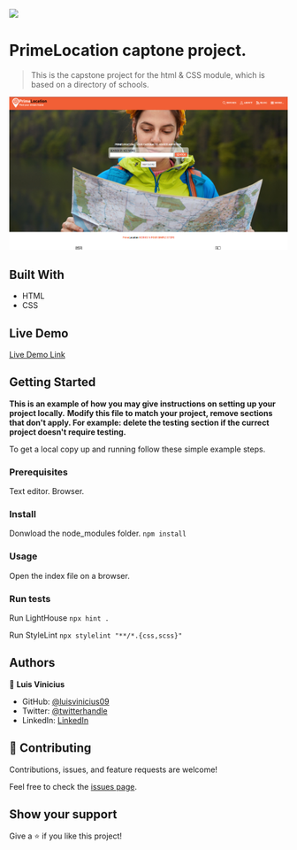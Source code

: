 ![](https://img.shields.io/badge/Microverse-blueviolet)

# PrimeLocation captone project.

> This is the capstone project for the html & CSS module, which is based on a directory of schools.

![screenshot](./app_screenshot.png)

<!-- Additional description about the project and its features. -->

## Built With

- HTML
- CSS

## Live Demo

[Live Demo Link](https://luisvinicius09.github.io/capstone-one/)


## Getting Started

**This is an example of how you may give instructions on setting up your project locally.**
**Modify this file to match your project, remove sections that don't apply. For example: delete the testing section if the currect project doesn't require testing.**


To get a local copy up and running follow these simple example steps.

### Prerequisites

Text editor.
Browser.

### Install

Donwload the node_modules folder.
`npm install`

### Usage

Open the index file on a browser.

### Run tests

Run LightHouse
`npx hint .`

Run StyleLint
`npx stylelint "**/*.{css,scss}"`


## Authors

👤 **Luis Vinicius**

- GitHub: [@luisvinicius09](https://github.com/luisvinicius09)
- Twitter: [@twitterhandle](https://twitter.com/twitterhandle)
- LinkedIn: [LinkedIn](https://linkedin.com/in/luis-vinicius)

## 🤝 Contributing

Contributions, issues, and feature requests are welcome!

Feel free to check the [issues page](https://github.com/luisvinicius09/capstone-one/issues).

## Show your support

Give a ⭐️ if you like this project!
